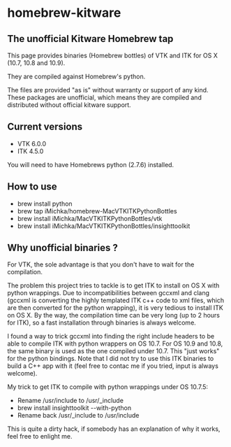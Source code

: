 homebrew-kitware
================

## The unofficial Kitware Homebrew tap

This page provides binaries (Homebrew bottles) of VTK and ITK for OS X (10.7, 10.8 and 10.9).

They are compiled against Homebrew's python.

The files are provided "as is" without warranty or support of any kind. These packages are unofficial, which means they are compiled and distributed without official kitware support.

## Current versions

  - VTK 6.0.0
  - ITK 4.5.0

You will need to have Homebrews python (2.7.6) installed.

## How to use

  - brew install python
  - brew tap iMichka/homebrew-MacVTKITKPythonBottles
  - brew install iMichka/MacVTKITKPythonBottles/vtk
  - brew install iMichka/MacVTKITKPythonBottles/insighttoolkit

## Why unofficial binaries ?

For VTK, the sole advantage is that you don't have to wait for the compilation.

The problem this project tries to tackle is to get ITK to install on OS X with python wrappings.
Due to incompatibilities between gccxml and clang (gccxml is converting the highly templated ITK c++ code to xml files, which are then converted for the python wrapping), it is very tedious to install ITK on OS X.
By the way, the compilation time can be very long (up to 2 hours for ITK), so a fast installation through binaries is always welcome.

I found a way to trick gccxml into finding the right include headers to be able to compile ITK with python wrappers on OS 10.7. 
For OS 10.9 and 10.8, the same binary is used as the one compiled under 10.7. This "just works" for the python bindings. Note that I did not try to use this ITK binaries to build a C++ app with it (feel free to contac me if you tried, input is always welcome).

My trick to get ITK to compile with python wrappings under OS 10.7.5:

  - Rename /usr/include to /usr/_include
  - brew install insighttoolkit --with-python
  - Rename back /usr/_include to /usr/include

This is quite a dirty hack, if somebody has an explanation of why it works, feel free to enlight me.

